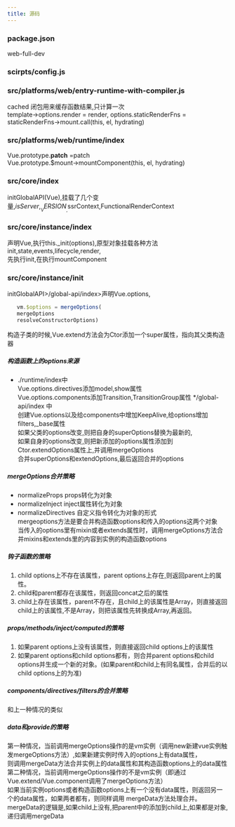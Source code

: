 ```yaml
---
title: 源码
---
```

### package.json
   web-full-dev
### scirpts/config.js
### src/platforms/web/entry-runtime-with-compiler.js
   cached  闭包用来缓存函数结果,只计算一次    
   template->options.render = render, options.staticRenderFns = staticRenderFns->mount.call(this, el, hydrating)
### src/platforms/web/runtime/index
   Vue.prototype.__patch__ =patch   
   Vue.prototype.$mount->mountComponent(this, el, hydrating)
### src/core/index
   initGlobalAPI(Vue),挂载了几个变量,$isServer,__VERSION__,$ssrContext,FunctionalRenderContext
### src/core/instance/index
   声明Vue,执行this._init(options),原型对象挂载各种方法init,state,events,lifecycle,render,   
   先执行init,在执行mountComponent
### src/core/instance/init  
   initGlobalAPI>/global-api/index>声明Vue.options, 
```js
   vm.$options = mergeOptions(
   mergeOptions
   resolveConstructorOptions)
```
   构造子类的时候,Vue.extend方法会为Ctor添加一个super属性，指向其父类构造器 
##### 构造函数上的options来源 
   * ./runtime/index中   
   Vue.options.directives添加model,show属性  
   Vue.options.components添加Transition,TransitionGroup属性 
   */global-api/index 中   
   创建Vue.options以及给components中增加KeepAlive,给options增加filters,_base属性   
    如果父类的options改变,则把自身的superOptions替换为最新的,   
    如果自身的options改变,则把新添加的options属性添加到Ctor.extendOptions属性上,并调用mergeOptions   
    合并superOptions和extendOptions,最后返回合并的options   
#####  mergeOptions合并策略
   * normalizeProps  props转化为对象
   * normalizeInject  inject属性转化为对象
   * normalizeDirectives  自定义指令转化为对象的形式  
   mergeoptions方法是要合并构造函数options和传入的options这两个对象   
   当传入的options里有mixin或者extends属性时，调用mergeOptions方法合并mixins和extends里的内容到实例的构造函数options   
#####   钩子函数的策略
   1. child options上不存在该属性，parent options上存在,则返回parent上的属性。
   2. child和parent都存在该属性，则返回concat之后的属性
   3. child上存在该属性，parent不存在，且child上的该属性是Array，则直接返回child上的该属性,不是Array，则把该属性先转换成Array,再返回。
#####   props/methods/inject/computed的策略
  1. 如果parent options上没有该属性，则直接返回child options上的该属性
  2. 如果parent options和child options都有，则合并parent options和child options并生成一个新的对象。(如果parent和child上有同名属性，合并后的以child options上的为准)
#####   components/directives/filters的合并策略
   和上一种情况的类似  
#####   data和provide的策略
   第一种情况，当前调用mergeOptions操作的是vm实例（调用new新建vue实例触发mergeOptions方法）,如果新建实例时传入的options上有data属性，  
   则调用mergeData方法合并实例上的data属性和其构造函数options上的data属性  
   第二种情况，当前调用mergeOptions操作的不是vm实例（即通过Vue.extend/Vue.component调用了mergeOptions方法）    
   如果当前实例options或者构造函数options上有一个没有data属性，则返回另一个的data属性，如果两者都有，则同样调用   mergeData方法处理合并。  
   mergeData的逻辑是,如果child上没有,把parent中的添加到child上,如果都是对象,递归调用mergeData  



